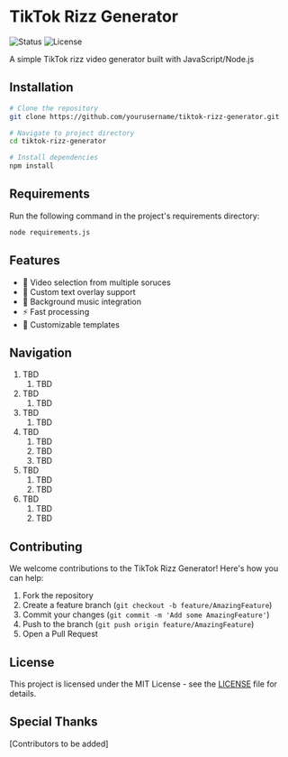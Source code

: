 # TikTok Rizz Generator

![Status](https://img.shields.io/badge/Status-In%20Development-yellow)
![License](https://img.shields.io/badge/License-MIT-blue)

A simple TikTok rizz video generator built with JavaScript/Node.js

## Installation
```bash
# Clone the repository
git clone https://github.com/yourusername/tiktok-rizz-generator.git

# Navigate to project directory
cd tiktok-rizz-generator

# Install dependencies
npm install
```

## Requirements
Run the following command in the project's requirements directory:
```bash
node requirements.js
```

## Features
- 🎥 Video selection from multiple soruces
- 💬 Custom text overlay support
- 🎵 Background music integration
- ⚡ Fast processing
- 🎨 Customizable templates

## Navigation
1. TBD
    1. TBD
2. TBD
    1. TBD
3. TBD
    1. TBD
4. TBD
    1. TBD
    2. TBD
    3. TBD
5. TBD
    1. TBD
    2. TBD
6. TBD
    1. TBD
    2. TBD

## Contributing
We welcome contributions to the TikTok Rizz Generator! Here's how you can help:

1. Fork the repository
2. Create a feature branch (`git checkout -b feature/AmazingFeature`)
3. Commit your changes (`git commit -m 'Add some AmazingFeature'`)
4. Push to the branch (`git push origin feature/AmazingFeature`)
5. Open a Pull Request

## License
This project is licensed under the MIT License - see the [LICENSE](LICENSE) file for details.

## Special Thanks
[Contributors to be added]
